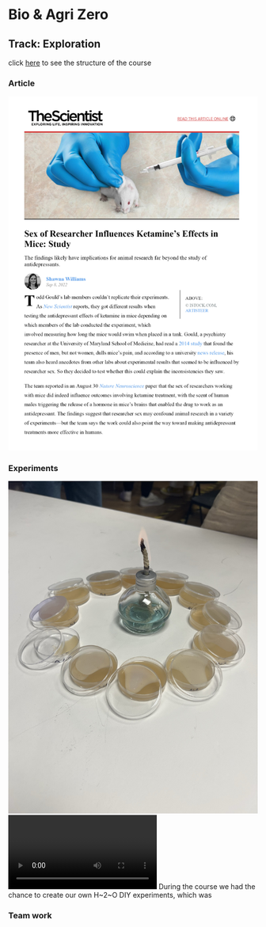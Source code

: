 # Bio & Agri Zero   
## Track: Exploration

click [here](https://fablabbcn.github.io/mdef-docs/academic_year_2022_23/term_1_2022_23/biology_%26_agri_zero_2022_23/) to see the structure of the course  

### Article
![](article.jpg)


### Experiments
![](samples.JPEG)
![](bioplastic.MP4)
During the course we had the chance to create our own H~2~O DIY experiments, which was 
### Team work

